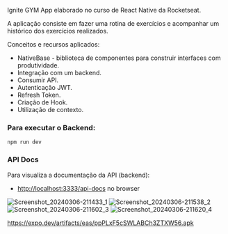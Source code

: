 Ignite GYM
App elaborado no curso de React Native da Rocketseat.

A aplicação consiste em fazer uma rotina de exercícios e acompanhar um histórico dos exercícios realizados. 

Conceitos e recursos aplicados:
- NativeBase - biblioteca de componentes para construir interfaces com produtividade.
- Integração com um backend.
- Consumir API.
- Autenticação JWT.
- Refresh Token.
- Criação de Hook.
- Utilização de contexto.

### Para executar o Backend:
`npm run dev`

### API Docs
Para visualiza a documentação da API (backend):
- [http://localhost:3333/api-docs](http://localhost:3333/api-docs) no browser

![Screenshot_20240306-211433_1](https://github.com/Sillmann/gym-reactnative-rocketseat/assets/58642347/70f9c0bb-c910-4a29-b402-95ab6aa93d86)
![Screenshot_20240306-211538_2](https://github.com/Sillmann/gym-reactnative-rocketseat/assets/58642347/40793c35-1c58-498c-ae1a-234524c56ae2)
![Screenshot_20240306-211602_3](https://github.com/Sillmann/gym-reactnative-rocketseat/assets/58642347/02e50866-1e23-439f-a3d4-d3f5e4437a02)
![Screenshot_20240306-211620_4](https://github.com/Sillmann/gym-reactnative-rocketseat/assets/58642347/7964cae0-8e01-4144-b485-ce96c58829c5)

https://expo.dev/artifacts/eas/ppPLxF5cSWLABCh3ZTXW56.apk

